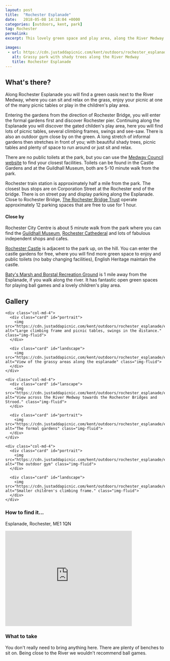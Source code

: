 ```yaml
---
layout: post
title:  "Rochester Esplanade"
date:   2018-05-08 14:18:04 +0000
categories: [outdoors, kent, park]
tag: Rochester
permalink: 
excerpt: This lovely green space and play area, along the River Medway in the shadow of Rochester Castle, is the perfect place to relax after shopping or visiting some of Rochester's many attractions.

images: 
 - url: https://cdn.justaddapicnic.com/kent/outdoors/rochester_esplanade/esplanade4.jpg
   alt: Grassy park with shady trees along the River Medway
   title: Rochester Esplanade 
---
```


## What's there?
Along Rochester Esplanade you will find a green oasis next to the River Medway, where you can sit and relax on the grass, enjoy your picnic at one of the many picnic tables or play in the children's play area.

Entering the gardens from the direction of Rochester Bridge, you will enter the formal gardens first and discover Rochester pier.  Continuing along the Esplanade you will discover the gated childen's play area, here you will find lots of picnic tables, several climbing frames, swings and see-saw.  There is also an outdoor gym close by on the green.  A long stretch of informal gardens then stretches in front of you; with beautiful shady trees, picnic tables and plenty of space to run around or just sit and relax.

There are no public toilets at the park, but you can use the [Medway Council website](http://www.medway.gov.uk/information/findmynearest.aspx?stype=36) to find your closest facilities. Toilets can be found in the Castle Gardens and at the Guildhall Museum, both are 5-10 minute walk from the park.

Rochester train station is approximately half a mile from the park.  The closest bus stops are on Corporation Street at the Rochester end of the bridge.  There is on street pay and display parking along the Esplanade.  Close to Rochester Bridge, [The Rochester Bridge Trust](http://www.rbt.org.uk/) operate approximately 12 parking spaces that are free to use for 1 hour.

#### Close by
Rochester City Centre is about 5 minute walk from the park where you can find the [Guildhall Museum](/indoors/kent/museum/2018/01/02/guildhall_museum.html), [Rochester Cathederal](/indoors/kent/cathedral/2018/02/21/rochester-cathedral.html) and lots of fabulous independent shops and cafes.

[Rochester Castle](http://www.english-heritage.org.uk/visit/places/rochester-castle) is adjacent to the park up, on the hill. You can enter the castle gardens for free, where you will find more green space to enjoy and public toilets (no baby changing facilities), English Heritage maintain the castle.

[Baty's Marsh and Borstal Recreation Ground](https://justaddapicnic.com/outdoors/kent/park/2018/07/17/batys-marsh-borstal-rec.html) is 1 mile away from the Esplanade, if you walk along the river.  It has fantastic open green spaces for playing ball games and a lovely children's play area.


## Gallery

<div class="container">

  <div class="row">

    <div class="col-md-4">
      <div class="card" id="portrait">
        <img src="https://cdn.justaddapicnic.com/kent/outdoors/rochester_esplanade/esplanade1.jpg" alt="Large climbing frame and picnic tables, swings in the distance." class="img-fluid">
      </div>

      <div class="card" id="landscape">
        <img src="https://cdn.justaddapicnic.com/kent/outdoors/rochester_esplanade/esplanade3.jpg" alt="View of the grassy areas along the esplanade" class="img-fluid">
      </div>  
    </div>

    <div class="col-md-4">
      <div class="card" id="lanscape">
        <img src="https://cdn.justaddapicnic.com/kent/outdoors/rochester_esplanade/esplanade7.jpg" alt="View across the River Medway towards the Rochester Bridges and Strood." class="img-fluid">
      </div>

      <div class="card" id="portrait">
        <img src="https://cdn.justaddapicnic.com/kent/outdoors/rochester_esplanade/esplanade6.jpg" alt="The formal gardens" class="img-fluid">
      </div>
    </div>

    <div class="col-md-4">
      <div class="card" id="portrait">
        <img src="https://cdn.justaddapicnic.com/kent/outdoors/rochester_esplanade/esplanade5.jpg" alt="The outdoor gym" class="img-fluid">
      </div>

      <div class="card" id="landscape">
        <img src="https://cdn.justaddapicnic.com/kent/outdoors/rochester_esplanade/esplanade2.jpg" alt="Smaller children's climbing frame." class="img-fluid">
      </div>
    </div>

  </div>      
</div>


### How to find it...

Esplanade, Rochester, ME1 1QN

<iframe src="https://www.google.com/maps/embed?pb=!1m18!1m12!1m3!1d2489.7333205907526!2d0.49748485144392296!3d51.38957917951598!2m3!1f0!2f0!3f0!3m2!1i1024!2i768!4f13.1!3m3!1m2!1s0x0%3A0xd7fc2be364d0de81!2sRochester+Esplanade!5e0!3m2!1sen!2suk!4v1525860695256" width="400" height="300" frameborder="0" style="border:0" allowfullscreen></iframe>

### What to take
You don't really need to bring anything here. There are plenty of benches to sit on.  Being close to the River we wouldn't recommend ball games.
